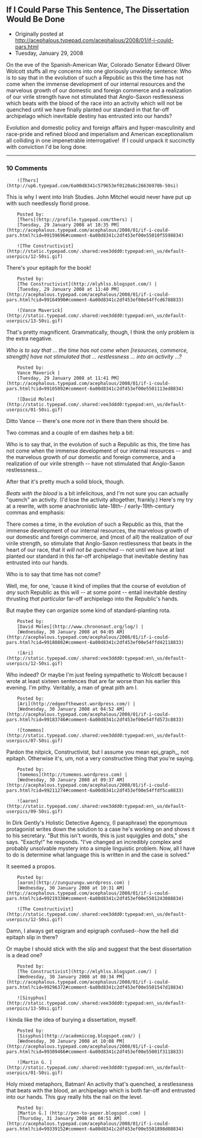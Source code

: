 ## If I Could Parse This Sentence, The Dissertation Would Be Done

 * Originally posted at http://acephalous.typepad.com/acephalous/2008/01/if-i-could-pars.html
 * Tuesday, January 29, 2008



On the eve of the Spanish-American War, Colorado Senator Edward Oliver Wolcott stuffs all my concerns into one gloriously unwieldy sentence:
Who is to say that in the evolution of such a Republic as this the time has not come when the immense development of our internal resources and the marvelous growth of our domestic and foreign commerce and a realization of our virile strength have not stimulated that Anglo-Saxon restlessness which beats with the blood of the race into an activity which will not be quenched until we have finally planted our standard in that far-off archipelago which inevitable destiny has entrusted into our hands?

Evolution and domestic policy and foreign affairs and hyper-masculinity and race-pride and refined blood and imperialism and American exceptionalism all colliding in one impenetrable interrogative!  If I could unpack it succinctly with conviction I'd be long done.  

		

* * *

### 10 Comments 

		

                
[]()

	

		![Thers](http://up6.typepad.com/6a00d8341c579653ef0120a6c26636970b-50si)
	

	

		

This is why I went into Irish Studies. John Mitchel would never have put up with such needlessly florid prose. 

	

		Posted by:
		[Thers](http://profile.typepad.com/thers) |
		[Tuesday, 29 January 2008 at 10:35 PM](http://acephalous.typepad.com/acephalous/2008/01/if-i-could-pars.html?cid=99159696#comment-6a00d8341c2df453ef00e55010f5598834)

[]()

	

		![The Constructivist](http://static.typepad.com/.shared:vee3ddd0:typepad:en\_us/default-userpics/12-50si.gif)
	

	

		

There's your epitaph for the book!

	

		Posted by:
		[The Constructivist](http://mlyhlss.blogspot.com/) |
		[Tuesday, 29 January 2008 at 11:40 PM](http://acephalous.typepad.com/acephalous/2008/01/if-i-could-pars.html?cid=99164990#comment-6a00d8341c2df453ef00e54ffcd6788833)

[]()

	

		![Vance Maverick](http://static.typepad.com/.shared:vee3ddd0:typepad:en\_us/default-userpics/13-50si.gif)
	

	

		

That's pretty magnificent.  Grammatically, though, I think the only problem is the extra negative.

_Who is to say that ... the time has not come when [resources, commerce, strength] have 
not
 stimulated that ... restlessness ... into an activity ...?_  

	

		Posted by:
		Vance Maverick |
		[Tuesday, 29 January 2008 at 11:41 PM](http://acephalous.typepad.com/acephalous/2008/01/if-i-could-pars.html?cid=99165092#comment-6a00d8341c2df453ef00e5501113ed8834)

[]()

	

		![David Moles](http://static.typepad.com/.shared:vee3ddd0:typepad:en\_us/default-userpics/01-50si.gif)
	

	

		

Ditto Vance -- there's one more _not_ in there than there should be.

Two commas and a couple of em dashes help a bit:

Who is to say that, in the evolution of such a Republic as this, the time has not come when the immense development of our internal resources -- and the marvelous growth of our domestic and foreign commerce, and a realization of our virile strength -- have 
not
 stimulated that Anglo-Saxon restlessness...

After that it's pretty much a solid block, though.

_Beats with the blood_ is a bit infelicitous, and I'm not sure you can actually "quench" an activity. (I'd lose the activity altogether, frankly.) Here's my try at a rewrite, with some anachronistic late-18th- / early-19th-century commas and emphasis:

There comes a time, in the evolution of such a Republic as this, that the immense development of our internal resources, the marvelous growth of our domestic and foreign commerce, and (most of all) the realization of our virile strength, so stimulate that Anglo-Saxon restlessness that beats in the heart of our race, that it _will not be quenched_ -- not until we have at last planted our standard in this far-off archipelago that inevitable destiny has entrusted into our hands.

Who is to say that time has not come?

Well, me, for one, 'cause it kind of implies that the course of evolution of _any_ such Republic as this will -- at some point -- entail inevitable destiny thrusting _that particular_ far-off archipelago into the Republic's hands.

But maybe they can organize some kind of standard-planting rota.

	

		Posted by:
		[David Moles](http://www.chrononaut.org/log/) |
		[Wednesday, 30 January 2008 at 04:05 AM](http://acephalous.typepad.com/acephalous/2008/01/if-i-could-pars.html?cid=99180802#comment-6a00d8341c2df453ef00e54ffd42118833)

[]()

	

		![Ari](http://static.typepad.com/.shared:vee3ddd0:typepad:en\_us/default-userpics/12-50si.gif)
	

	

		

Who indeed?  Or maybe I'm just feeling sympathetic to Wolcott because I wrote at least sixteen sentences that are far worse than his earlier this evening.  I'm pithy.  Veritably, a man of great pith am I.

	

		Posted by:
		[Ari](http://edgeofthewest.wordpress.com/) |
		[Wednesday, 30 January 2008 at 04:52 AM](http://acephalous.typepad.com/acephalous/2008/01/if-i-could-pars.html?cid=99183746#comment-6a00d8341c2df453ef00e54ffd573c8833)

[]()

	

		![tomemos](http://static.typepad.com/.shared:vee3ddd0:typepad:en\_us/default-userpics/07-50si.gif)
	

	

		

Pardon the nitpick, Constructivist, but I assume you mean epi_graph_, not epitaph.  Otherwise it's, um, not a very constructive thing that you're saying.

	

		Posted by:
		[tomemos](http://tomemos.wordpress.com) |
		[Wednesday, 30 January 2008 at 09:37 AM](http://acephalous.typepad.com/acephalous/2008/01/if-i-could-pars.html?cid=99211274#comment-6a00d8341c2df453ef00e54ffdf5ca8833)

[]()

	

		![aaron](http://static.typepad.com/.shared:vee3ddd0:typepad:en\_us/default-userpics/09-50si.gif)
	

	

		

In Dirk Gently's Holistic Detective Agency, (I paraphrase) the eponymous protagonist writes down the solution to a case he's working on and shows it to his secretary. "But this isn't words, this is just squiggles and dots," she says. "Exactly!" he responds. "I've changed an incredibly complex and probably unsolvable mystery into a simple linguistic problem. Now, all I have to do is determine what language this is written in and the case is solved."

It seemed a propos.

	

		Posted by:
		[aaron](http://zunguzungu.wordpress.com) |
		[Wednesday, 30 January 2008 at 10:31 AM](http://acephalous.typepad.com/acephalous/2008/01/if-i-could-pars.html?cid=99219330#comment-6a00d8341c2df453ef00e5501243088834)

[]()

	

		![The Constructivist](http://static.typepad.com/.shared:vee3ddd0:typepad:en\_us/default-userpics/12-50si.gif)
	

	

		

Damn, I always get epigram and epigraph confused--how the hell did epitaph slip in there?

Or maybe I should stick with the slip and suggest that the best dissertation is a dead one?

	

		Posted by:
		[The Constructivist](http://mlyhlss.blogspot.com/) |
		[Wednesday, 30 January 2008 at 08:34 PM](http://acephalous.typepad.com/acephalous/2008/01/if-i-could-pars.html?cid=99296372#comment-6a00d8341c2df453ef00e5501547d18834)

[]()

	

		![Sisyphus](http://static.typepad.com/.shared:vee3ddd0:typepad:en\_us/default-userpics/13-50si.gif)
	

	

		

I kinda like the idea of burying a dissertation, myself.

	

		Posted by:
		[Sisyphus](http://academiccog.blogspot.com/) |
		[Wednesday, 30 January 2008 at 10:08 PM](http://acephalous.typepad.com/acephalous/2008/01/if-i-could-pars.html?cid=99309466#comment-6a00d8341c2df453ef00e55001f3118833)

[]()

	

		![Martin G. ](http://static.typepad.com/.shared:vee3ddd0:typepad:en\_us/default-userpics/01-50si.gif)
	

	

		

Holy mixed metaphors, Batman! An activity that's quenched, a restlessness that beats with the blood, an archipelago which is both far-off and entrusted into our hands. This guy really hits the nail on the level. 

	

		Posted by:
		[Martin G.] (http://pen-to-paper.blogspot.com) |
		[Thursday, 31 January 2008 at 04:51 AM](http://acephalous.typepad.com/acephalous/2008/01/if-i-could-pars.html?cid=99339152#comment-6a00d8341c2df453ef00e5501898d08834)

		

        